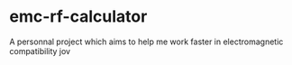 # emc-rf-calculator
A personnal project which aims to help me work faster in electromagnetic compatibility jov
